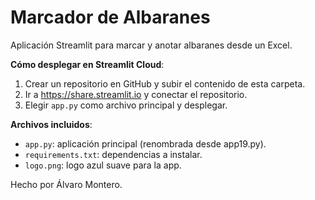 # Marcador de Albaranes

Aplicación Streamlit para marcar y anotar albaranes desde un Excel.

**Cómo desplegar en Streamlit Cloud**:
1. Crear un repositorio en GitHub y subir el contenido de esta carpeta.
2. Ir a https://share.streamlit.io y conectar el repositorio.
3. Elegir `app.py` como archivo principal y desplegar.

**Archivos incluidos**:
- `app.py`: aplicación principal (renombrada desde app19.py).
- `requirements.txt`: dependencias a instalar.
- `logo.png`: logo azul suave para la app.

Hecho por Álvaro Montero.
